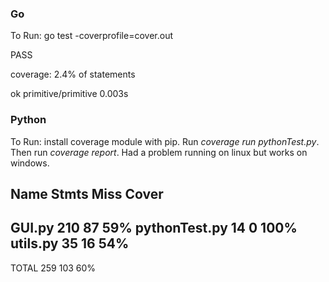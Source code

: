 ### Go
To Run: go test -coverprofile=cover.out

PASS

coverage: 2.4% of statements

ok      primitive/primitive     0.003s

### Python 

To Run: install coverage module with pip. Run *coverage run pythonTest.py*. Then run *coverage report*. Had a problem running on linux but works on windows.

Name            Stmts   Miss  Cover
-----------------------------------
GUI.py            210     87    59%
pythonTest.py      14      0   100%
utils.py           35     16    54%
-----------------------------------
TOTAL             259    103    60%




